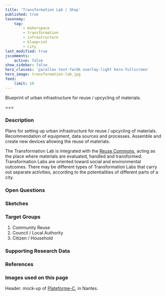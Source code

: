 ```yaml
---
title: 'Transformation Lab / Shop'
published: true
taxonomy:
    tag:
        - makerspace
        - transformation
        - infrastructure
        - blueprint
        - city
last_modified: true
jscomments:
    active: false
show_sidebar: false
hero_classes: 'parallax text-fardk overlay-light hero-fullscreen'
hero_image: transformation-lab.jpg
feed:
    limit: 10
---
```


Blueprint of urban infrastructure for reuse / upcycling of materials.

===

### Description

Plans for setting up urban infrastructure for reuse / upcycling of materials. Recommendation of equipment, data sources and processes. Assemble and create new devices allowing the reuse of materials.

The Transformation Lab is integrated with the [Reuse Commons](../reuse-commons), acting as the place where materials are evaluated, handled and transformed. Transformation Labs are oriented toward social and environmental outcomes. There may be different types of Transformation Labs that carry out separate activities, according to the potentialities of different parts of a city.

### Open Questions

### Sketches

### Target Groups

1. Community Reuse
1. Council / Local Authority
1. Citizen / Household

### Supporting Research Data

### References

### Images used on this page

Header: mock-up of [Plateforme-C](https://www.plateforme-c.org/), in Nantes.
